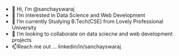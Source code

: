 - 👋 Hi, I’m @sanchayswaraj
- 👀 I’m interested in Data Science and Web Development
- 🌱 I’m currently Studying B.Tech(CSE) from Lovely Professional University
- 💞️ I’m looking to collaborate on data sciecne and web development projects
- 📫Reach me out ... linkedin/in/sanchayswaraj

<!---
sanchayswaraj/sanchayswaraj is a ✨ special ✨ repository because its `README.md` (this file) appears on your GitHub profile.
You can click the Preview link to take a look at your changes.
--->
